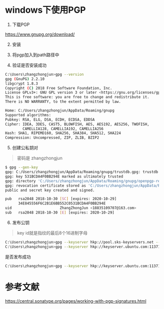 # windows下使用PGP

1. 下载PGP

https://www.gnupg.org/download/

2. 安装

3. 将pgp加入到path路径中

4. 验证是否安装成功

```bash
C:\Users\zhangzhongjun>gpg --version
gpg (GnuPG) 2.2.10
libgcrypt 1.8.3
Copyright (C) 2018 Free Software Foundation, Inc.
License GPLv3+: GNU GPL version 3 or later <https://gnu.org/licenses/gpl.html>
This is free software: you are free to change and redistribute it.
There is NO WARRANTY, to the extent permitted by law.

Home: C:/Users/zhangzhongjun/AppData/Roaming/gnupg
Supported algorithms:
Pubkey: RSA, ELG, DSA, ECDH, ECDSA, EDDSA
Cipher: IDEA, 3DES, CAST5, BLOWFISH, AES, AES192, AES256, TWOFISH,
        CAMELLIA128, CAMELLIA192, CAMELLIA256
Hash: SHA1, RIPEMD160, SHA256, SHA384, SHA512, SHA224
Compression: Uncompressed, ZIP, ZLIB, BZIP2
```

5. 创建公私钥对

> 密码是 zhangzhongjun

```bash
$ gpg --gen-key
gpg: C:/Users/zhangzhongjun/AppData/Roaming/gnupg/trustdb.gpg: trustdb created
gpg: key 531BCDA4F0BB294E marked as ultimately trusted
gpg: directory 'C:/Users/zhangzhongjun/AppData/Roaming/gnupg/openpgp-revocs.d' created
gpg: revocation certificate stored as 'C:/Users/zhangzhongjun/AppData/Roaming/gnupg/openpgp-revocs.d\34E845556F6C2B1E6BB552C0531BCDA4F0BB294E.rev'
public and secret key created and signed.

pub   rsa2048 2018-10-30 [SC] [expires: 2020-10-29]
      34E845556F6C2B1E6BB552C0531BCDA4F0BB294E
uid                      ZhangZhongJun <18835109707@163.com>
sub   rsa2048 2018-10-30 [E] [expires: 2020-10-29]
```

6. 发布公钥

> key id就是指纹的最后8个16进制字母

```bash
C:\Users\zhangzhongjun>gpg --keyserver hkp://pool.sks-keyservers.net --send-keys F0BB294E
C:\Users\zhangzhongjun>gpg --keyserver hkp://keyserver.ubuntu.com:11371 --send-keys F0BB294E
```

是否发布成功

```bash
C:\Users\zhangzhongjun>gpg --keyserver hkp://keyserver.ubuntu.com:11371 --recv-keys F0BB294E
```

# 参考文献

https://central.sonatype.org/pages/working-with-pgp-signatures.html